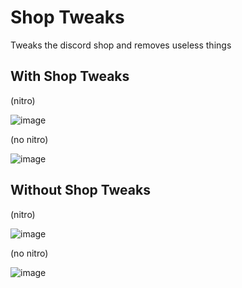 # Shop Tweaks

Tweaks the discord shop and removes useless things

## With Shop Tweaks

(nitro)

![image](https://github.com/DTACat/Custom-Effects-And-Decorations-Discord-Theme/assets/141873540/98a9fa69-7f84-4c02-aedb-a6571054f826)

(no nitro)

![image](https://github.com/DTACat/Custom-Effects-And-Decorations-Discord-Theme/assets/141873540/633e7f48-3536-4c0a-985b-d79677859cd6)

## Without Shop Tweaks

(nitro)

![image](https://github.com/DTACat/Custom-Effects-And-Decorations-Discord-Theme/assets/141873540/33bdbf68-6f3f-4cf4-bb44-46f1f341049b)

(no nitro)

![image](https://github.com/DTACat/Custom-Effects-And-Decorations-Discord-Theme/assets/141873540/cc15f3cd-5107-4562-9b90-5bb59fc1e8eb)
